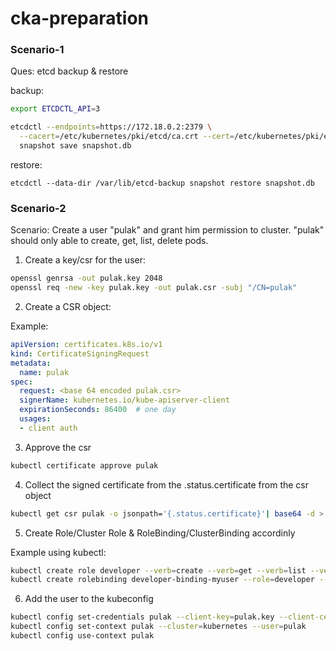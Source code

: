 # cka-preparation

### Scenario-1

Ques: etcd backup & restore

backup:

```bash
export ETCDCTL_API=3

etcdctl --endpoints=https://172.18.0.2:2379 \
  --cacert=/etc/kubernetes/pki/etcd/ca.crt --cert=/etc/kubernetes/pki/etcd/server.crt --key=/etc/kubernetes/pki/etcd/server.key \
  snapshot save snapshot.db
```

restore:

```
etcdctl --data-dir /var/lib/etcd-backup snapshot restore snapshot.db
```

### Scenario-2

Scenario: Create a user "pulak" and grant him permission to cluster. "pulak" should only able to create, get, list, delete pods.

1. Create a key/csr for the user:

```bash
openssl genrsa -out pulak.key 2048
openssl req -new -key pulak.key -out pulak.csr -subj "/CN=pulak"
```

2. Create a CSR object:

Example:
```yaml
apiVersion: certificates.k8s.io/v1
kind: CertificateSigningRequest
metadata:
  name: pulak
spec:
  request: <base 64 encoded pulak.csr>
  signerName: kubernetes.io/kube-apiserver-client
  expirationSeconds: 86400  # one day
  usages:
  - client auth
```

3. Approve the csr

```bash
kubectl certificate approve pulak
```

4. Collect the signed certificate from the .status.certificate from the csr object

```bash
kubectl get csr pulak -o jsonpath='{.status.certificate}'| base64 -d > pulak.crt
```

5. Create Role/Cluster Role & RoleBinding/ClusterBinding accordinly

Example using kubectl:
```bash
kubectl create role developer --verb=create --verb=get --verb=list --verb=update --verb=delete --resource=pods
kubectl create rolebinding developer-binding-myuser --role=developer --user=pulak
```

6. Add the user to the kubeconfig

```bash
kubectl config set-credentials pulak --client-key=pulak.key --client-certificate=pulak.crt --embed-certs=true
kubectl config set-context pulak --cluster=kubernetes --user=pulak
kubectl config use-context pulak
```
